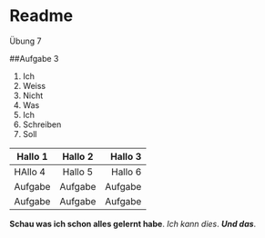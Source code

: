 # Readme
Übung 7

##Aufgabe 3

1. Ich
2. Weiss
3. Nicht
4. Was
5. Ich
6. Schreiben
7. Soll


| Hallo 1        | Hallo 2           | Hallo 3  |
| ------------- |:-------------:| -----:|
| HAllo 4      | Hallo 5 | Hallo 6 |
| Aufgabe      | Aufgabe      |   Aufgabe |
| Aufgabe | Aufgabe      |    Aufgabe |

**Schau was ich schon alles gelernt habe**.
_Ich kann dies_.
**_Und das_**.
